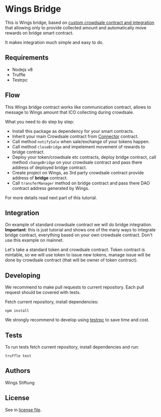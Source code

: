 # Wings Bridge

This is Wings bridge, based on [custom crowdsale contract and integration](https://github.com/wingsdao/wings-integration) that allowing only to provide collected amount and automatically move rewards on bridge smart contract. 

It makes integration much simple and easy to do. 

## Requirements

- Nodejs v8
- Truffle
- Testrpc

## Flow

This Wings bridge contract works like communication contract, allows to message to Wings amount that ICO collecting during crowdsale. 

What you need to do step by step:

- Install this package as dependency for your smart contracts.
- Inherit your main Crowdsale contract from [Connector](https://github.com/WingsDao/wings-bridge/blob/master/contracts/Connector.sol) contract.
- Call method `notifySale` when sale/exchange of your tokens happen.
- Call method `closeBridge` and impelement movement of rewards to bridge contract.
- Deploy your token/crowdsale etc contracts, deploy bridge contract, call method `changeBridge` on your crowdsale contract and pass there address of deployed bridge contract.
- Create project on Wings, as 3rd party crowdsale contract provide address of **bridge** contract.
- Call `transferManager` method on bridge contract and pass there DAO contract address generated by Wings. 

For more details read next part of this tutorial.

## Integration 

On example of standard crowdsale contract we will do bridge integration. **Important**: this is just tutorial and shows one of the many ways to integrate bridge contract, everything based on your own crowdsale contract. Don't use this example on mainnet. 

Let's take a standard token and crowdsale contract. Token contract is mintable, so we will use token to issue new tokens, manage issue will be done by crowdsale contract (that will be owner of token contract).
  
## Developing

We recommend to make pull requests to current repository. Each pull request should be covered with tests. 

Fetch current repository, install dependencies:

    npm install

We strongly recommend to develop using [testrpc](https://github.com/trufflesuite/ganache-cli) to save time and cost. 

## Tests

To run tests fetch current repository, install dependencies and run:

    truffle test

## Authors

Wings Stiftung

## License

See in [license file](https://github.com/WingsDao/wings-bridge/blob/master/LICENSE).
